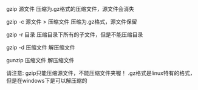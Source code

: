 gzip  源文件
压缩为.gz格式的压缩文件，源文件会消失

gzip -c 源文件 > 压缩文件
压缩为.gz格式，源文件保留

gzip -r 目录
压缩目录下所有的子文件，但是不能压缩目录

gzip -d 压缩文件
解压缩文件

gunzip 压缩文件
解压缩文件


请注意:
gzip只能压缩源文件，不能压缩文件夹喔！
.gz格式是linux特有的格式，但是在windows下是可以解压缩的
